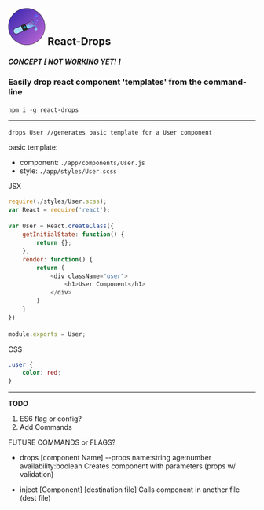 ## ![React-Drops](./logo75.png) React-Drops

##### CONCEPT [ *NOT WORKING YET!* ]

### Easily drop react component 'templates' from the command-line

`npm i -g react-drops`  



---
`drops User //generates basic template for a User component`  

basic template:  
  - component: `./app/components/User.js`  
  - style: `./app/styles/User.scss`  

JSX
```javascript
require(./styles/User.scss);
var React = require('react');

var User = React.createClass({
	getInitialState: function() {
		return {};
	},
	render: function() {
		return (
			<div className="user">
				<h1>User Component</h1>
			</div>
		)
	}
})

module.exports = User;
```

CSS
```css
.user {
	color: red;
}
```

---

**TODO**

1. ES6 flag or config?  
2. Add Commands

FUTURE COMMANDS or FLAGS?

- drops [component Name] --props name:string age:number availability:boolean
		Creates component with parameters (props w/ validation)

- inject [Component] [destination file]
		Calls component in another file (dest file)
